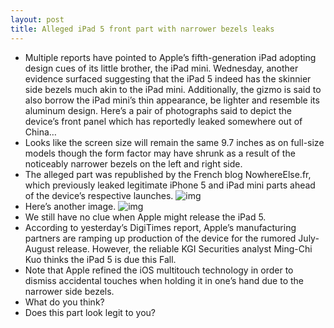 ```yaml
---
layout: post
title: Alleged iPad 5 front part with narrower bezels leaks
---
```

* Multiple reports have pointed to Apple’s fifth-generation iPad adopting design cues of its little brother, the iPad mini. Wednesday, another evidence surfaced suggesting that the iPad 5 indeed has the skinnier side bezels much akin to the iPad mini. Additionally, the gizmo is said to also borrow the iPad mini’s thin appearance, be lighter and resemble its aluminum design. Here’s a pair of photographs said to depict the device’s front panel which has reportedly leaked somewhere out of China…
* Looks like the screen size will remain the same 9.7 inches as on full-size models though the form factor may have shrunk as a result of the noticeably narrower bezels on the left and right side.
* The alleged part was republished by the French blog NowhereElse.fr, which previously leaked legitimate iPhone 5 and iPad mini parts ahead of the device’s respective launches.
![img](http://media.idownloadblog.com/wp-content/uploads/2013/04/iPad-5-front-panel-NowhereElse-002.jpg)
* Here’s another image.
![img](http://media.idownloadblog.com/wp-content/uploads/2013/04/iPad-5-front-panel-NowhereElse-001.jpg)
* We still have no clue when Apple might release the iPad 5.
* According to yesterday’s DigiTimes report, Apple’s manufacturing partners are ramping up production of the device for the rumored July-August release. However, the reliable KGI Securities analyst Ming-Chi Kuo thinks the iPad 5 is due this Fall.
* Note that Apple refined the iOS multitouch technology in order to dismiss accidental touches when holding it in one’s hand due to the narrower side bezels.
* What do you think?
* Does this part look legit to you?

